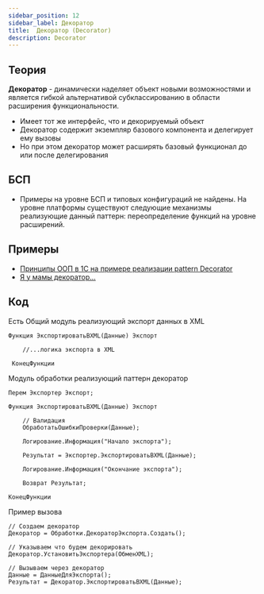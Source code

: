 ```yaml
---
sidebar_position: 12
sidebar_label: Декоратор
title:  Декоратор (Decorator)
description: Decorator
---
```

## Теория
**Декоратор** - динамически наделяет объект новыми возможностями и является гибкой альтернативой субклассированию в области расширения функциональности.
- Имеет тот же интерфейс, что и декорируемый объект
- Декоратор содержит экземпляр базового компонента и делегирует ему вызовы
- Но при этом декоратор может расширять базовый функционал до или после делегирования

## БСП
- Примеры на уровне БСП и типовых конфигураций не найдены. На уровне платформы существуют следующие механизмы реализующие данный паттерн: переопределение функций на уровне расширений.

## Примеры
- [Принципы ООП в 1С на примере реализации pattern Decorator](https://infostart.ru/1c/articles/850699/)
- [Я у мамы декоратор...](https://infostart.ru/1c/tools/1549575/)

## Код

Есть Общий модуль реализующий экспорт данных в XML
```
Функция ЭкспортироватьВXML(Данные) Экспорт
  
    //...логика экспорта в XML

 КонецФункции
```

Модуль обработки реализующий паттерн декоратор
```
Перем Экспортер Экспорт; 

Функция ЭкспортироватьВXML(Данные) Экспорт

    // Валидация
    ОбработатьОшибкиПроверки(Данные); 
  
    Логирование.Информация("Начало экспорта");
  
    Результат = Экспортер.ЭкспортироватьВXML(Данные);
  
    Логирование.Информация("Окончание экспорта");
  
    Возврат Результат;
  
КонецФункции
```
Пример вызова
```
// Создаем декоратор
Декоратор = Обработки.ДекораторЭкспорта.Создать();
    
// Указываем что будем декорировать
Декоратор.УстановитьЭкспортера(ОбменXML);

// Вызываем через декоратор
Данные = ДанныеДляЭкспорта();
Результат = Декоратор.ЭкспортироватьВXML(Данные);
```
